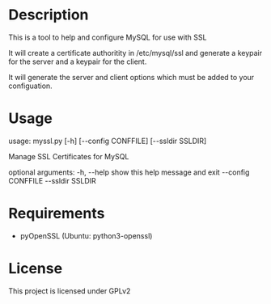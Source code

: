 
Description
===========

This is a tool to help and configure MySQL for use with SSL

It will create a certificate authoritity in /etc/mysql/ssl and 
generate a keypair for the server and a keypair for the client.

It will generate the server and client options which must be added to your configuation.

Usage
=====
usage: myssl.py [-h] [--config CONFFILE] [--ssldir SSLDIR]

Manage SSL Certificates for MySQL

optional arguments:
  -h, --help         show this help message and exit
  --config CONFFILE
  --ssldir SSLDIR

Requirements
============

 - pyOpenSSL (Ubuntu: python3-openssl)

License
=======
This project is licensed under GPLv2
